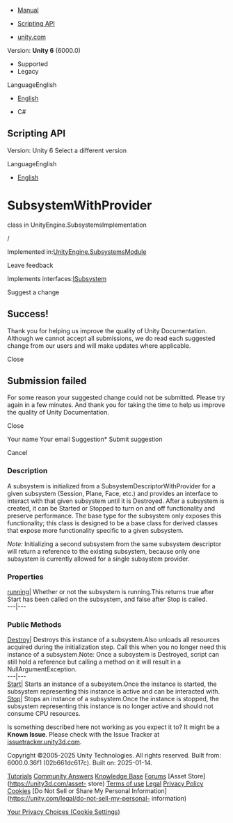 [ ]()

  * [Manual](../Manual/index.html)
  * [Scripting API](../ScriptReference/index.html)

  * [unity.com](https://unity.com/)

Version: **Unity 6** (6000.0)

  * Supported
  * Legacy

LanguageEnglish

  * [English]()

  * C#

[ ](https://docs.unity3d.com)

## Scripting API

Version: Unity 6 Select a different version

LanguageEnglish

  * [English]()

# SubsystemWithProvider

class in UnityEngine.SubsystemsImplementation

/

Implemented
in:[UnityEngine.SubsystemsModule](UnityEngine.SubsystemsModule.html)

Leave feedback

  

Implements interfaces:[ISubsystem](ISubsystem.html)

Suggest a change

## Success!

Thank you for helping us improve the quality of Unity Documentation. Although
we cannot accept all submissions, we do read each suggested change from our
users and will make updates where applicable.

Close

## Submission failed

For some reason your suggested change could not be submitted. Please <a>try
again</a> in a few minutes. And thank you for taking the time to help us
improve the quality of Unity Documentation.

Close

Your name Your email Suggestion* Submit suggestion

Cancel

[ ]()

### Description

A subsystem is initialized from a SubsystemDescriptorWithProvider for a given
subsystem (Session, Plane, Face, etc.) and provides an interface to interact
with that given subsystem until it is Destroyed. After a subsystem is created,
it can be Started or Stopped to turn on and off functionality and preserve
performance. The base type for the subsystem only exposes this functionality;
this class is designed to be a base class for derived classes that expose more
functionality specific to a given subsystem.  
  
*Note:* Initializing a second subsystem from the same subsystem descriptor will return a reference to the existing subsystem, because only one subsystem is currently allowed for a single subsystem provider.

### Properties

[running](SubsystemsImplementation.SubsystemWithProvider-running.html)|
Whether or not the subsystem is running.This returns true after Start has been
called on the subsystem, and false after Stop is called.  
---|---  
  
### Public Methods

[Destroy](SubsystemsImplementation.SubsystemWithProvider.Destroy.html)|
Destroys this instance of a subsystem.Also unloads all resources acquired
during the initialization step. Call this when you no longer need this
instance of a subsystem.Note: Once a subsystem is Destroyed, script can still
hold a reference but calling a method on it will result in a
NullArgumentException.  
---|---  
[Start](SubsystemsImplementation.SubsystemWithProvider.Start.html)| Starts an
instance of a subsystem.Once the instance is started, the subsystem
representing this instance is active and can be interacted with.  
[Stop](SubsystemsImplementation.SubsystemWithProvider.Stop.html)| Stops an
instance of a subsystem.Once the instance is stopped, the subsystem
representing this instance is no longer active and should not consume CPU
resources.  
  
Is something described here not working as you expect it to? It might be a
**Known Issue**. Please check with the Issue Tracker at
[issuetracker.unity3d.com](https://issuetracker.unity3d.com).

Copyright ©2005-2025 Unity Technologies. All rights reserved. Built from:
6000.0.36f1 (02b661dc617c). Built on: 2025-01-14.

[Tutorials](https://unity3d.com/learn) [Community
Answers](https://answers.unity3d.com) [Knowledge
Base](https://support.unity3d.com/hc/en-us)
[Forums](https://forum.unity3d.com) [Asset Store](https://unity3d.com/asset-
store) [Terms of use](https://docs.unity3d.com/Manual/TermsOfUse.html)
[Legal](https://unity.com/legal) [Privacy
Policy](https://unity.com/legal/privacy-policy)
[Cookies](https://unity.com/legal/cookie-policy) [Do Not Sell or Share My
Personal Information](https://unity.com/legal/do-not-sell-my-personal-
information)

[Your Privacy Choices (Cookie Settings)](javascript:void\(0\);)

